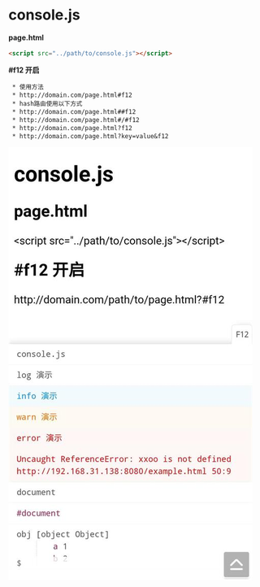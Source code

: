 # console.js

**page.html**
```html
<script src="../path/to/console.js"></script>
```

**#f12 开启**
```
 * 使用方法
 * http://domain.com/page.html#f12
 * hash路由使用以下方式
 * http://domain.com/page.html##f12
 * http://domain.com/page.html#/#f12
 * http://domain.com/page.html?f12
 * http://domain.com/page.html?key=value&f12
```

![console](example.480.png)  
